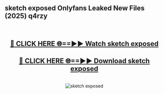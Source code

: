<h2>sketch exposed Onlyfans Leaked New Files (2025) q4rzy</h2>
<br>
<div align="center">
<h2><a href="https://mediafiles.top/sketch_exposed&ref=git" rel="nofollow">🔴 CLICK HERE 🌐==►► Watch sketch exposed</a></h2>
<h2><a href="https://mediafiles.top/sketch_exposed&ref=git" rel="nofollow">🔴 CLICK HERE 🌐==►► Download sketch exposed</a></h2>
<br>
<a href="https://mediafiles.top/sketch_exposed&ref=git" rel="nofollow" data-target="animated-image.originalLink"><img src="https://i.ibb.co.com/xMMVF88/686577567.gif" alt="sketch exposed" style="max-width: 100%; display: inline-block;" data-target="animated-image.originalImage"></a>
</div>
<br>
<br>